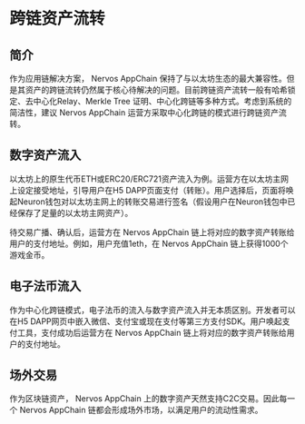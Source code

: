 # 跨链资产流转

## 简介

作为应用链解决方案， Nervos AppChain 保持了与以太坊生态的最大兼容性。但是其资产的跨链流转仍然属于核心待解决的问题。目前跨链资产流转一般有哈希锁定、去中心化Relay、Merkle Tree 证明、中心化跨链等多种方式。考虑到系统的简洁性，建议 Nervos AppChain 运营方采取中心化跨链的模式进行跨链资产流转。

## 数字资产流入

以太坊上的原生代币ETH或ERC20/ERC721资产流入为例。运营方在以太坊主网上设定接受地址，引导用户在H5 DAPP页面支付（转账）。用户选择后，页面将唤起Neuron钱包对以太坊主网上的转账交易进行签名（假设用户在Neuron钱包中已经保存了足量的以太坊主网资产）。

待交易广播、确认后，运营方在 Nervos AppChain 链上将对应的数字资产转账给用户的支付地址。例如，用户充值1eth，在 Nervos AppChain 链上获得1000个游戏金币。

## 电子法币流入

作为中心化跨链模式，电子法币的流入与数字资产流入并无本质区别。开发者可以在H5 DAPP网页中嵌入微信、支付宝或现在支付等第三方支付SDK。用户唤起支付工具，支付成功后运营方在 Nervos AppChain 链上将对应的数字资产转账给用户的支付地址。

## 场外交易

作为区块链资产， Nervos AppChain 上的数字资产天然支持C2C交易。因此每一个 Nervos AppChain 链都会形成场外市场，以满足用户的流动性需求。